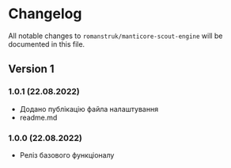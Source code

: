 # Changelog

All notable changes to `romanstruk/manticore-scout-engine` will be documented in this file.

## Version 1
### 1.0.1 (22.08.2022)
- Додано публікацію файла налаштування
- readme.md

### 1.0.0 (22.08.2022)
- Реліз базового функціоналу

